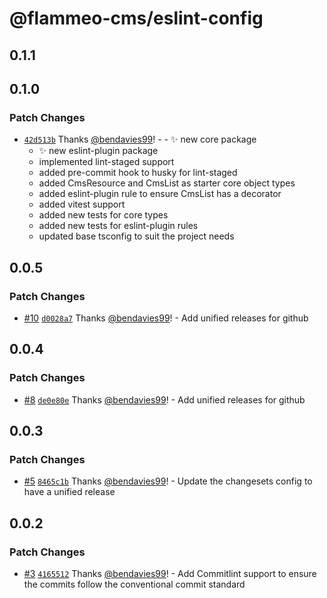 # @flammeo-cms/eslint-config

## 0.1.1

## 0.1.0

### Patch Changes

- [`42d513b`](https://github.com/flammeo/cms/commit/42d513beba14ce32568f9b52967fb00e1006d88e) Thanks [@bendavies99](https://github.com/bendavies99)! - - :sparkles: new core package
    - :sparkles: new eslint-plugin package
    - implemented lint-staged support
    - added pre-commit hook to husky for lint-staged
    - added CmsResource and CmsList as starter core object types
    - added eslint-plugin rule to ensure CmsList has a decorator
    - added vitest support
    - added new tests for core types
    - added new tests for eslint-plugin rules
    - updated base tsconfig to suit the project needs

## 0.0.5

### Patch Changes

- [#10](https://github.com/flammeo/cms/pull/10) [`d0028a7`](https://github.com/flammeo/cms/commit/d0028a74b82fa32697e51077635a9f779b589713) Thanks [@bendavies99](https://github.com/bendavies99)! - Add unified releases for github

## 0.0.4

### Patch Changes

- [#8](https://github.com/flammeo/cms/pull/8) [`de0e80e`](https://github.com/flammeo/cms/commit/de0e80ef2e28d1042fa5bd2deaa8e6bc7fe804ab) Thanks [@bendavies99](https://github.com/bendavies99)! - Add unified releases for github

## 0.0.3

### Patch Changes

- [#5](https://github.com/flammeo/cms/pull/5) [`8465c1b`](https://github.com/flammeo/cms/commit/8465c1b73ae6eea834b1eac4d64150d3063046ac) Thanks [@bendavies99](https://github.com/bendavies99)! - Update the changesets config to have a unified release

## 0.0.2

### Patch Changes

- [#3](https://github.com/flammeo/cms/pull/3) [`4165512`](https://github.com/flammeo/cms/commit/416551262cb4dd3a6e3451f3511c08d1e1d8b441) Thanks [@bendavies99](https://github.com/bendavies99)! - Add Commitlint support to ensure the commits follow the conventional commit standard
